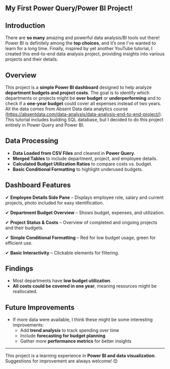 ## My First Power Query/Power BI Project! ##

## Introduction
There are **so many** amazing and powerful data analysis/BI tools out there! Power BI is definitely among the **top choices**, and it’s one I’ve wanted to learn for a long time. Finally, inspired by yet another YouTube tutorial, I created this end-to-end data analysis project, providing insights into various projects and their details.

## Overview
This project is a **simple Power BI dashboard** designed to help analyze **department budgets and project costs**. The goal is to identify which departments or projects might be **over budget** or **underperforming** and to check if a **one-year budget** could cover all expenses instead of two years.
All the data comes from Absent Data data analytics course (https://absentdata.com/data-analysis/data-analysis-end-to-end-project/). This tutorial includes building SQL database, but I decided to do this project entirely in Power Query and Power BI.

## Data Processing
- **Data Loaded from CSV Files** and cleaned in **Power Query**.
- **Merged Tables** to include department, project, and employee details.
- **Calculated Budget Utilization Ratios** to compare costs vs. budget.
- **Basic Conditional Formatting** to highlight underused budgets.

## Dashboard Features
✔ **Employee Details Side Pane** – Displays employee role, salary and current projects, photo included for easy identification. 

✔ **Department Budget Overview** – Shows budget, expenses, and utilization.

✔ **Project Status & Costs** – Overview of completed and ongoing projects and their budgets.

✔ **Simple Conditional Formatting** – Red for low budget usage, green for efficient use.

✔ **Basic Interactivity** – Clickable elements for filtering.

## Findings
- Most departments have **low budget utilization**.
- **All costs could be covered in one year**, meaning resources might be reallocated.

## Future Improvements
- If more data were available, I think these might be some interesting improvements:
  - Add **trend analysis** to track spending over time 
  - Include **forecasting for budget planning** 
  - Gather more **performance metrics** for better insights

---

This project is a learning experience in **Power BI and data visualization**. Suggestions for improvement are always welcome! 😊
